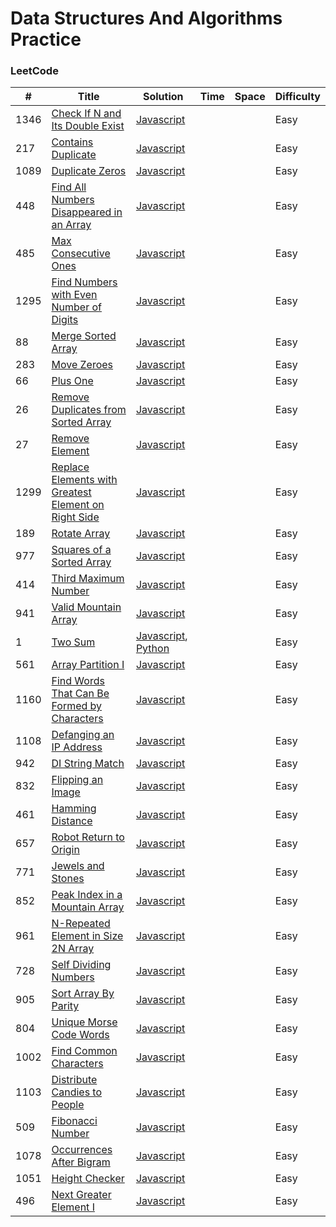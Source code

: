 # Data Structures And Algorithms Practice

### LeetCode

| #    | Title                                                                                                                                       | Solution                                                                                       | Time | Space | Difficulty |
| ---- | ------------------------------------------------------------------------------------------------------------------------------------------- | ---------------------------------------------------------------------------------------------- | ---- | ----- | ---------- |
| 1346 | [Check If N and Its Double Exist](https://leetcode.com/problems/check-if-n-and-its-double-exist/)                                           | [Javascript](./leetcode/javascript/arrays/checkIfExist.js)                                     |      |       | Easy       |
| 217  | [Contains Duplicate](https://leetcode.com/problems/contains-duplicate/)                                                                     | [Javascript](./leetcode/javascript/arrays/containsDuplicate.js)                                |      |       | Easy       |
| 1089 | [Duplicate Zeros](https://leetcode.com/problems/duplicate-zeros/)                                                                           | [Javascript](./leetcode/javascript/arrays/duplicateZeros.js)                                   |      |       | Easy       |
| 448  | [Find All Numbers Disappeared in an Array](https://leetcode.com/problems/find-all-numbers-disappeared-in-an-array/)                         | [Javascript](./leetcode/javascript/arrays/findDisappearedNumbers.js)                           |      |       | Easy       |
| 485  | [Max Consecutive Ones](https://leetcode.com/problems/max-consecutive-ones/)                                                                 | [Javascript](./leetcode/javascript/arrays/findMaxConsecutiveOnes.js)                           |      |       | Easy       |
| 1295 | [Find Numbers with Even Number of Digits](https://leetcode.com/problems/find-numbers-with-even-number-of-digits/)                           | [Javascript](./leetcode/javascript/arrays/findNumbers.js)                                      |      |       | Easy       |
| 88   | [Merge Sorted Array](https://leetcode.com/problems/merge-sorted-array/)                                                                     | [Javascript](./leetcode/javascript/arrays/merge.js)                                            |      |       | Easy       |
| 283  | [Move Zeroes](https://leetcode.com/problems/move-zeroes/)                                                                                   | [Javascript](./leetcode/javascript/arrays/moveZeroes.js)                                       |      |       | Easy       |
| 66   | [Plus One](https://leetcode.com/problems/plus-one/)                                                                                         | [Javascript](./leetcode/javascript/arrays/plusOne.js)                                          |      |       | Easy       |
| 26   | [Remove Duplicates from Sorted Array](https://leetcode.com/problems/remove-duplicates-from-sorted-array/)                                   | [Javascript](./leetcode/javascript/arrays/removeDuplicates.js)                                 |      |       | Easy       |
| 27   | [Remove Element](https://leetcode.com/problems/remove-element/)                                                                             | [Javascript](./leetcode/javascript/arrays/removeElement.js)                                    |      |       | Easy       |
| 1299 | [Replace Elements with Greatest Element on Right Side](https://leetcode.com/problems/replace-elements-with-greatest-element-on-right-side/) | [Javascript](./leetcode/javascript/arrays/replaceElements.js)                                  |      |       | Easy       |
| 189  | [Rotate Array](https://leetcode.com/problems/rotate-array/)                                                                                 | [Javascript](./leetcode/javascript/arrays/rotate.js)                                           |      |       | Easy       |
| 977  | [Squares of a Sorted Array](https://leetcode.com/problems/squares-of-a-sorted-array/)                                                       | [Javascript](./leetcode/javascript/arrays/sortedSquares.js)                                    |      |       | Easy       |
| 414  | [Third Maximum Number](https://leetcode.com/problems/third-maximum-number/)                                                                 | [Javascript](./leetcode/javascript/arrays/thirdMax.js)                                         |      |       | Easy       |
| 941  | [Valid Mountain Array](https://leetcode.com/problems/valid-mountain-array/)                                                                 | [Javascript](./leetcode/javascript/arrays/validMountainArray.js)                               |      |       | Easy       |
| 1    | [Two Sum](https://leetcode.com/problems/two-sum/)                                                                                           | [Javascript](./leetcode/javascript/easy/twoSum.js), [Python](./leetcode/python/easy/twoSum.py) |      |       | Easy       |
| 561  | [Array Partition I](https://leetcode.com/problems/array-partition-i/)                                                                       | [Javascript](./leetcode/javascript/easy/arrayPairSum.js)                                       |      |       | Easy       |
| 1160 | [Find Words That Can Be Formed by Characters](https://leetcode.com/problems/find-words-that-can-be-formed-by-characters/)                   | [Javascript](./leetcode/javascript/easy/countCharacters.js)                                    |      |       | Easy       |
| 1108 | [Defanging an IP Address](https://leetcode.com/problems/defanging-an-ip-address/)                                                           | [Javascript](./leetcode/javascript/easy/defangIPaddr.js)                                       |      |       | Easy       |
| 942  | [DI String Match](https://leetcode.com/problems/di-string-match/)                                                                           | [Javascript](./leetcode/javascript/easy/diStringMatch.js)                                      |      |       | Easy       |
| 832  | [Flipping an Image](https://leetcode.com/problems/flipping-an-image/)                                                                       | [Javascript](./leetcode/javascript/easy/flipAndInvertImage.js)                                 |      |       | Easy       |
| 461  | [Hamming Distance](https://leetcode.com/problems/hamming-distance/)                                                                         | [Javascript](./leetcode/javascript/easy/hammingDistance.js)                                    |      |       | Easy       |
| 657  | [Robot Return to Origin](https://leetcode.com/problems/robot-return-to-origin/)                                                             | [Javascript](./leetcode/javascript/easy/judgeCircle.js)                                        |      |       | Easy       |
| 771  | [Jewels and Stones](https://leetcode.com/problems/jewels-and-stones/)                                                                       | [Javascript](./leetcode/javascript/easy/numJewelsInStones.js)                                  |      |       | Easy       |
| 852  | [Peak Index in a Mountain Array](https://leetcode.com/problems/peak-index-in-a-mountain-array/)                                             | [Javascript](./leetcode/javascript/easy/peakIndexInMountainArray.js)                           |      |       | Easy       |
| 961  | [N-Repeated Element in Size 2N Array](https://leetcode.com/problems/n-repeated-element-in-size-2n-array/)                                   | [Javascript](./leetcode/javascript/easy/repeatedNTimes.js)                                     |      |       | Easy       |
| 728  | [Self Dividing Numbers](https://leetcode.com/problems/self-dividing-numbers/)                                                               | [Javascript](./leetcode/javascript/easy/selfDividingNumbers.js)                                |      |       | Easy       |
| 905  | [Sort Array By Parity](https://leetcode.com/problems/sort-array-by-parity/)                                                                 | [Javascript](./leetcode/javascript/easy/sortArrayByParity.js)                                  |      |       | Easy       |
| 804  | [Unique Morse Code Words](https://leetcode.com/problems/unique-morse-code-words/)                                                           | [Javascript](./leetcode/javascript/easy/uniqueMorseRepresentations.js)                         |      |       | Easy       |
| 1002 | [Find Common Characters](https://leetcode.com/problems/find-common-characters/)                                                             | [Javascript](./leetcode/javascript/easy/commonChars.js)                                        |      |       | Easy       |
| 1103 | [Distribute Candies to People](https://leetcode.com/problems/distribute-candies-to-people/)                                                 | [Javascript](./leetcode/javascript/easy/distributeCandies.js)                                  |      |       | Easy       |
| 509  | [Fibonacci Number](https://leetcode.com/problems/fibonacci-number/)                                                                         | [Javascript](./leetcode/javascript/easy/fibonacci.js)                                          |      |       | Easy       |
| 1078 | [Occurrences After Bigram](https://leetcode.com/problems/occurrences-after-bigram/)                                                         | [Javascript](./leetcode/javascript/easy/findOcurrences.js)                                     |      |       | Easy       |
| 1051 | [Height Checker](https://leetcode.com/problems/height-checker/)                                                                             | [Javascript](./leetcode/javascript/easy/heightChecker.js)                                      |      |       | Easy       |
| 496  | [Next Greater Element I](https://leetcode.com/problems/next-greater-element-i/)                                                             | [Javascript](./leetcode/javascript/easy/nextGreaterElement.js)                                 |      |       | Easy       |
